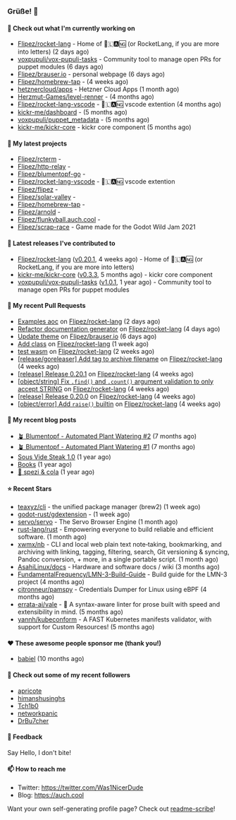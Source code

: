 ### Grüße! 👋

#### 👷 Check out what I'm currently working on

- [Flipez/rocket-lang](https://github.com/Flipez/rocket-lang) - Home of 🚀🇱🅰🆖 (or RocketLang, if you are more into letters) (2 days ago)
- [voxpupuli/vox-pupuli-tasks](https://github.com/voxpupuli/vox-pupuli-tasks) - Community tool to manage open PRs for puppet modules (6 days ago)
- [Flipez/brauser.io](https://github.com/Flipez/brauser.io) - personal webpage (6 days ago)
- [Flipez/homebrew-tap](https://github.com/Flipez/homebrew-tap) -  (4 weeks ago)
- [hetznercloud/apps](https://github.com/hetznercloud/apps) - Hetzner Cloud Apps (1 month ago)
- [Herzmut-Games/level-renner](https://github.com/Herzmut-Games/level-renner) -  (4 months ago)
- [Flipez/rocket-lang-vscode](https://github.com/Flipez/rocket-lang-vscode) - 🚀🇱🅰🆖 vscode extention (4 months ago)
- [kickr-me/dashboard](https://github.com/kickr-me/dashboard) -  (5 months ago)
- [voxpupuli/puppet_metadata](https://github.com/voxpupuli/puppet_metadata) -  (5 months ago)
- [kickr-me/kickr-core](https://github.com/kickr-me/kickr-core) - kickr core component (5 months ago)

#### 🌱 My latest projects

- [Flipez/rcterm](https://github.com/Flipez/rcterm) - 
- [Flipez/http-relay](https://github.com/Flipez/http-relay) - 
- [Flipez/blumentopf-go](https://github.com/Flipez/blumentopf-go) - 
- [Flipez/rocket-lang-vscode](https://github.com/Flipez/rocket-lang-vscode) - 🚀🇱🅰🆖 vscode extention
- [Flipez/flipez](https://github.com/Flipez/flipez) - 
- [Flipez/solar-valley](https://github.com/Flipez/solar-valley) - 
- [Flipez/homebrew-tap](https://github.com/Flipez/homebrew-tap) - 
- [Flipez/arnold](https://github.com/Flipez/arnold) - 
- [Flipez/flunkyball.auch.cool](https://github.com/Flipez/flunkyball.auch.cool) - 
- [Flipez/scrap-race](https://github.com/Flipez/scrap-race) - Game made for the Godot Wild Jam 2021


#### 🔭 Latest releases I've contributed to

- [Flipez/rocket-lang](https://github.com/Flipez/rocket-lang) ([v0.20.1](https://github.com/Flipez/rocket-lang/releases/tag/v0.20.1), 4 weeks ago) - Home of 🚀🇱🅰🆖 (or RocketLang, if you are more into letters)
- [kickr-me/kickr-core](https://github.com/kickr-me/kickr-core) ([v0.3.3](https://github.com/kickr-me/kickr-core/releases/tag/v0.3.3), 5 months ago) - kickr core component
- [voxpupuli/vox-pupuli-tasks](https://github.com/voxpupuli/vox-pupuli-tasks) ([v1.0.1](https://github.com/voxpupuli/vox-pupuli-tasks/releases/tag/v1.0.1), 1 year ago) - Community tool to manage open PRs for puppet modules

#### 🔨 My recent Pull Requests

- [Examples aoc](https://github.com/Flipez/rocket-lang/pull/157) on [Flipez/rocket-lang](https://github.com/Flipez/rocket-lang) (2 days ago)
- [Refactor documentation generator](https://github.com/Flipez/rocket-lang/pull/156) on [Flipez/rocket-lang](https://github.com/Flipez/rocket-lang) (4 days ago)
- [Update theme](https://github.com/Flipez/brauser.io/pull/54) on [Flipez/brauser.io](https://github.com/Flipez/brauser.io) (6 days ago)
- [Add class](https://github.com/Flipez/rocket-lang/pull/155) on [Flipez/rocket-lang](https://github.com/Flipez/rocket-lang) (1 week ago)
- [test wasm](https://github.com/Flipez/rocket-lang/pull/153) on [Flipez/rocket-lang](https://github.com/Flipez/rocket-lang) (2 weeks ago)
- [[release/goreleaser] Add tag to archive filename](https://github.com/Flipez/rocket-lang/pull/150) on [Flipez/rocket-lang](https://github.com/Flipez/rocket-lang) (4 weeks ago)
- [[release] Release 0.20.1](https://github.com/Flipez/rocket-lang/pull/149) on [Flipez/rocket-lang](https://github.com/Flipez/rocket-lang) (4 weeks ago)
- [[object/string] Fix `.find()` and `.count()`  argument validation to only accept STRING](https://github.com/Flipez/rocket-lang/pull/147) on [Flipez/rocket-lang](https://github.com/Flipez/rocket-lang) (4 weeks ago)
- [[release] Release 0.20.0](https://github.com/Flipez/rocket-lang/pull/146) on [Flipez/rocket-lang](https://github.com/Flipez/rocket-lang) (4 weeks ago)
- [[object/error] Add `raise()` builtin](https://github.com/Flipez/rocket-lang/pull/145) on [Flipez/rocket-lang](https://github.com/Flipez/rocket-lang) (4 weeks ago)

#### 📜 My recent blog posts

- [🪴 Blumentopf - Automated Plant Watering #2](https://auch.cool/posts/2022/blumentopf-2/) (7 months ago)
- [🪴 Blumentopf - Automated Plant Watering #1](https://auch.cool/posts/2022/blumentopf-1/) (7 months ago)
- [Sous Vide Steak 1.0](https://auch.cool/posts/2021/sous-vide/sous-vide-steak-1.0/) (1 year ago)
- [Books](https://auch.cool/books/) (1 year ago)
- [🥤 spezi &amp; cola](https://auch.cool/spezi/) (1 year ago)

#### ⭐ Recent Stars

- [teaxyz/cli](https://github.com/teaxyz/cli) - the unified package manager (brew2) (1 week ago)
- [godot-rust/gdextension](https://github.com/godot-rust/gdextension) -  (1 week ago)
- [servo/servo](https://github.com/servo/servo) - The Servo Browser Engine (1 month ago)
- [rust-lang/rust](https://github.com/rust-lang/rust) - Empowering everyone to build reliable and efficient software. (1 month ago)
- [xwmx/nb](https://github.com/xwmx/nb) - CLI and local web plain text note‑taking, bookmarking, and archiving with linking, tagging, filtering, search, Git versioning &amp; syncing, Pandoc conversion, &#43; more, in a single portable script. (1 month ago)
- [AsahiLinux/docs](https://github.com/AsahiLinux/docs) - Hardware and software docs / wiki (3 months ago)
- [FundamentalFrequency/LMN-3-Build-Guide](https://github.com/FundamentalFrequency/LMN-3-Build-Guide) - Build guide for the LMN-3 project (4 months ago)
- [citronneur/pamspy](https://github.com/citronneur/pamspy) - Credentials Dumper for Linux using eBPF (4 months ago)
- [errata-ai/vale](https://github.com/errata-ai/vale) - :pencil: A syntax-aware linter for prose built with speed and extensibility in mind. (5 months ago)
- [yannh/kubeconform](https://github.com/yannh/kubeconform) - A FAST Kubernetes manifests validator, with support for Custom Resources! (5 months ago)

#### ❤️ These awesome people sponsor me (thank you!)

- [babiel](https://github.com/babiel) (10 months ago)

#### 👯 Check out some of my recent followers

- [apricote](https://github.com/apricote)
- [himanshusinghs](https://github.com/himanshusinghs)
- [Tch1b0](https://github.com/Tch1b0)
- [networkpanic](https://github.com/networkpanic)
- [DrBu7cher](https://github.com/DrBu7cher)

#### 💬 Feedback

Say Hello, I don't bite!

#### 📫 How to reach me

- Twitter: https://twitter.com/Was1NicerDude
- Blog: https://auch.cool

Want your own self-generating profile page? Check out [readme-scribe](https://github.com/muesli/readme-scribe)!
